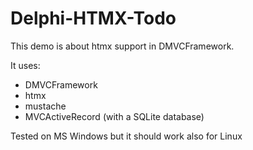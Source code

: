 # Delphi-HTMX-Todo

This demo is about htmx support in DMVCFramework.

It uses:
- DMVCFramework
- htmx
- mustache
- MVCActiveRecord (with a SQLite database)

Tested on MS Windows but it should work also for Linux
